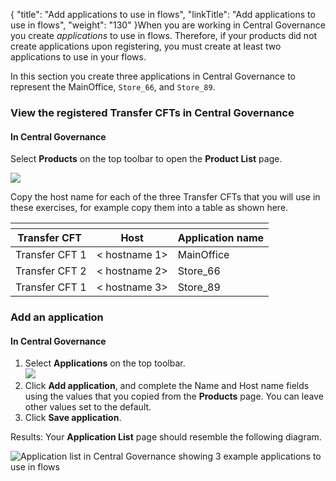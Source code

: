 {
    "title": "Add applications to use in flows",
    "linkTitle": "Add applications to use in flows",
    "weight": "130"
}When you are working in <span class="mc-variable Primary.CG or_UM variable">Central Governance</span> you create *applications* to use in flows. Therefore, if your products did not create applications upon registering, you must create at least two applications to use in your flows.

In this section you create three applications in <span class="mc-variable Primary.CG or_UM variable">Central Governance</span> to represent the <span class="code">MainOffice</span>, `Store_66`, and `Store_89`.

### View the registered Transfer CFTs in <span class="mc-variable Primary.CG or_UM variable">Central Governance</span>

#### In <span class="mc-variable Primary.CG or_UM variable">Central Governance</span>

Select **Products** on the top toolbar to open the **Product List** page.

<img src="/Images/TransferCFT/gettingstarted1.png" class="mediumWidth" />

Copy the host name for each of the three Transfer CFTs that you will use in these exercises, for example copy them into a table as shown here.

<table>
   <th>
      <tr>
<th>Transfer CFT          </th>
<th>Host         </th>
<th>Application name         </th>
      </tr>
   </thead>
   <tbody>
      <tr>
         <td><span class="mc-variable axway_variables.Component_Short_Name variable">Transfer CFT</span> 1         </td>
         <td>&lt; hostname 1&gt;         </td>
         <td>MainOffice         </td>
      </tr>
      <tr>
         <td><span class="mc-variable axway_variables.Component_Short_Name variable">Transfer CFT</span> 2         </td>
         <td>&lt; hostname 2&gt;         </td>
         <td>Store_66         </td>
      </tr>
      <tr>
         <td><span class="mc-variable axway_variables.Component_Short_Name variable">Transfer CFT</span> 1         </td>
         <td>&lt; hostname 3&gt;         </td>
         <td>Store_89         </td>
      </tr>
   </tbody>
</table>

### Add an application

#### In <span class="mc-variable Primary.CG or_UM variable">Central Governance</span>

1.  Select **Applications** on the top toolbar.  
    <img src="/Images/TransferCFT/gettingstarted2.png" class="mediumWidth" />
2.  Click **Add application**, and complete the Name and Host name fields using the values that you copied from the **Products** page. You can leave other values set to the default.
3.  Click **Save application**.

Results: <span style="font-weight: normal;">Your **Application List** page should resemble the following diagram.</span>

<img src="/Images/TransferCFT/application_list_complete.png" class="maxWidth" alt="Application list in Central Governance showing 3 example applications to use in flows" />
